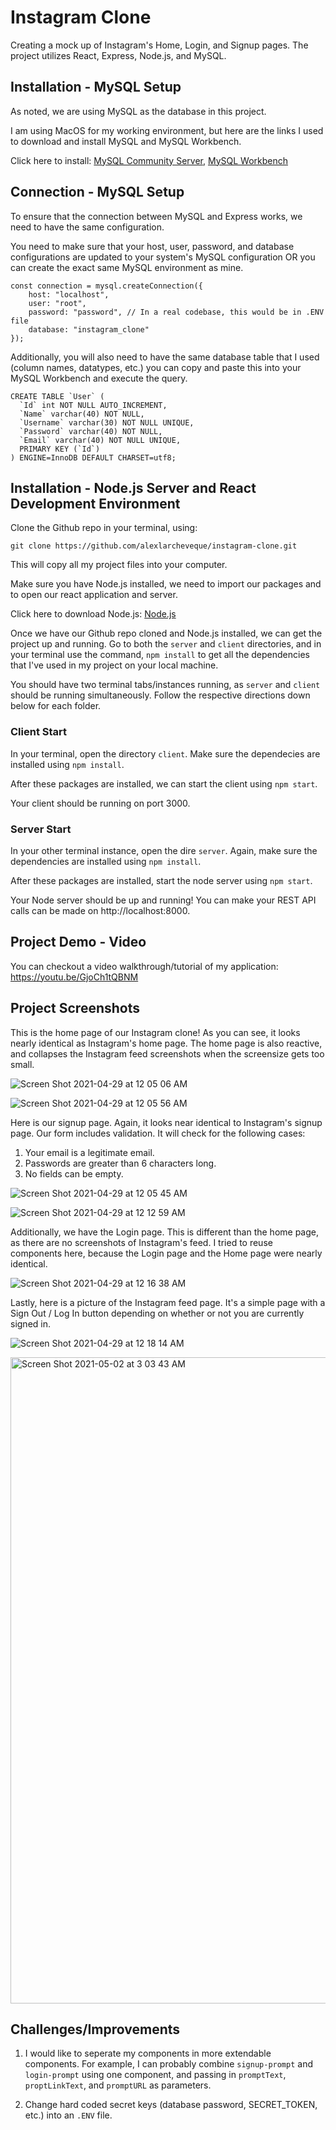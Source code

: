# Instagram Clone
Creating a mock up of Instagram's Home, Login, and Signup pages. The project utilizes React, Express, Node.js, and MySQL.

## Installation - MySQL Setup

As noted, we are using MySQL as the database in this project.

I am using MacOS for my working environment, but here are the links I used to download and install MySQL and MySQL Workbench.

Click here to install: [MySQL Community Server](https://dev.mysql.com/downloads/mysql/), [MySQL Workbench](https://www.mysql.com/products/workbench/)

## Connection - MySQL Setup

To ensure that the connection between MySQL and Express works, we need to have the same configuration.

You need to make sure that your host, user, password, and database configurations are updated to your system's MySQL configuration OR you can create the exact same MySQL environment as mine. 

```
const connection = mysql.createConnection({
    host: "localhost",
    user: "root",
    password: "password", // In a real codebase, this would be in .ENV file
    database: "instagram_clone"
});
```

Additionally, you will also need to have the same database table that I used (column names, datatypes, etc.) you can copy and paste this into your MySQL Workbench and execute the query. 

```
CREATE TABLE `User` (
  `Id` int NOT NULL AUTO_INCREMENT,
  `Name` varchar(40) NOT NULL,
  `Username` varchar(30) NOT NULL UNIQUE,
  `Password` varchar(40) NOT NULL,
  `Email` varchar(40) NOT NULL UNIQUE,
  PRIMARY KEY (`Id`)
) ENGINE=InnoDB DEFAULT CHARSET=utf8;
```

## Installation - Node.js Server and React Development Environment

Clone the Github repo in your terminal, using:

```
git clone https://github.com/alexlarcheveque/instagram-clone.git
```

This will copy all my project files into your computer. 

Make sure you have Node.js installed, we need to import our packages and to open our react application and server.

Click here to download Node.js: [Node.js](https://nodejs.org/en/download/)

Once we have our Github repo cloned and Node.js installed, we can get the project up and running. Go to both the `server` and `client` directories, and in your terminal use the command, `npm install` to get all the dependencies that I've used in my project on your local machine. 

You should have two terminal tabs/instances running, as `server` and `client` should be running simultaneously. Follow the respective directions down below for each folder.

### Client Start

In your terminal, open the directory `client`. Make sure the dependecies are installed using `npm install`.

After these packages are installed, we can start the client using `npm start`.

Your client should be running on port 3000. 

### Server Start

In your other terminal instance, open the dire `server`. Again, make sure the dependencies are installed using `npm install`.

After these packages are installed, start the node server using `npm start`.

Your Node server should be up and running! You can make your REST API calls can be made on http://localhost:8000.

## Project Demo - Video

You can checkout a video walkthrough/tutorial of my application: https://youtu.be/GjoCh1tQBNM


## Project Screenshots

This is the home page of our Instagram clone! As you can see, it looks nearly identical as Instagram's home page. The home page is also reactive, and collapses the Instagram feed screenshots when the screensize gets too small.

![Screen Shot 2021-04-29 at 12 05 06 AM](https://user-images.githubusercontent.com/52688349/116513851-0bf74700-a87f-11eb-93ac-9ef1a6165e09.png)

![Screen Shot 2021-04-29 at 12 05 56 AM](https://user-images.githubusercontent.com/52688349/116513862-0f8ace00-a87f-11eb-97cc-74fe3fc1abd9.png)

Here is our signup page. Again, it looks near identical to Instagram's signup page. Our form includes validation. It will check for the following cases: 

1. Your email is a legitimate email.
2. Passwords are greater than 6 characters long.
3. No fields can be empty.

![Screen Shot 2021-04-29 at 12 05 45 AM](https://user-images.githubusercontent.com/52688349/116514283-ad7e9880-a87f-11eb-94f0-023b2b78ccad.png)

![Screen Shot 2021-04-29 at 12 12 59 AM](https://user-images.githubusercontent.com/52688349/116514289-aeafc580-a87f-11eb-968b-7db6e3f24199.png)

Additionally, we have the Login page. This is different than the home page, as there are no screenshots of Instagram's feed. I tried to reuse components here, because the Login page and the Home page were nearly identical. 

![Screen Shot 2021-04-29 at 12 16 38 AM](https://user-images.githubusercontent.com/52688349/116514666-2f6ec180-a880-11eb-86de-49e89a7b6278.png)

Lastly, here is a picture of the Instagram feed page. It's a simple page with a Sign Out / Log In button depending on whether or not you are currently signed in. 

![Screen Shot 2021-04-29 at 12 18 14 AM](https://user-images.githubusercontent.com/52688349/116514832-68a73180-a880-11eb-910f-9a6ff08d672b.png)

<img width="1034" alt="Screen Shot 2021-05-02 at 3 03 43 AM" src="https://user-images.githubusercontent.com/52688349/116809498-2d606900-aaf3-11eb-9303-7c816eb355a4.png">


## Challenges/Improvements

1. I would like to seperate my components in more extendable components. For example, I can probably combine `signup-prompt` and `login-prompt` using one component, and passing in `promptText`, `proptLinkText`, and `promptURL` as parameters. 

2. Change hard coded secret keys (database password,  SECRET_TOKEN, etc.) into an `.ENV` file.
